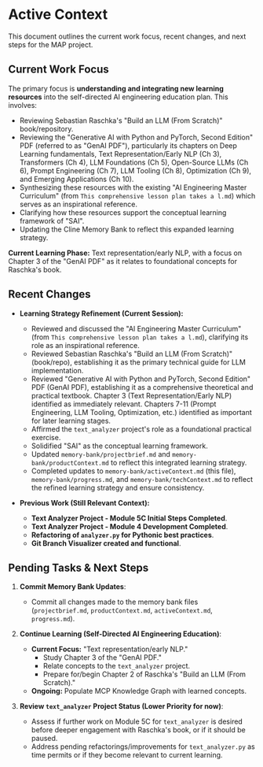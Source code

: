 # Active Context

This document outlines the current work focus, recent changes, and next steps for the MAP project.

## Current Work Focus

The primary focus is **understanding and integrating new learning resources** into the self-directed AI engineering education plan. This involves:
*   Reviewing Sebastian Raschka's "Build an LLM (From Scratch)" book/repository.
*   Reviewing the "Generative AI with Python and PyTorch, Second Edition" PDF (referred to as "GenAI PDF"), particularly its chapters on Deep Learning fundamentals, Text Representation/Early NLP (Ch 3), Transformers (Ch 4), LLM Foundations (Ch 5), Open-Source LLMs (Ch 6), Prompt Engineering (Ch 7), LLM Tooling (Ch 8), Optimization (Ch 9), and Emerging Applications (Ch 10).
*   Synthesizing these resources with the existing "AI Engineering Master Curriculum" (from `This comprehensive lesson plan takes a l.md`) which serves as an inspirational reference.
*   Clarifying how these resources support the conceptual learning framework of "SAI".
*   Updating the Cline Memory Bank to reflect this expanded learning strategy.

**Current Learning Phase:** Text representation/early NLP, with a focus on Chapter 3 of the "GenAI PDF" as it relates to foundational concepts for Raschka's book.

## Recent Changes

*   **Learning Strategy Refinement (Current Session):**
    *   Reviewed and discussed the "AI Engineering Master Curriculum" (from `This comprehensive lesson plan takes a l.md`), clarifying its role as an inspirational reference.
    *   Reviewed Sebastian Raschka's "Build an LLM (From Scratch)" (book/repo), establishing it as the primary technical guide for LLM implementation.
    *   Reviewed "Generative AI with Python and PyTorch, Second Edition" PDF (GenAI PDF), establishing it as a comprehensive theoretical and practical textbook. Chapter 3 (Text Representation/Early NLP) identified as immediately relevant. Chapters 7-11 (Prompt Engineering, LLM Tooling, Optimization, etc.) identified as important for later learning stages.
    *   Affirmed the `text_analyzer` project's role as a foundational practical exercise.
    *   Solidified "SAI" as the conceptual learning framework.
    *   Updated `memory-bank/projectbrief.md` and `memory-bank/productContext.md` to reflect this integrated learning strategy.
    *   Completed updates to `memory-bank/activeContext.md` (this file), `memory-bank/progress.md`, and `memory-bank/techContext.md` to reflect the refined learning strategy and ensure consistency.

*   **Previous Work (Still Relevant Context):**
    *   **Text Analyzer Project - Module 5C Initial Steps Completed**.
    *   **Text Analyzer Project - Module 4 Development Completed**.
    *   **Refactoring of `analyzer.py` for Pythonic best practices**.
    *   **Git Branch Visualizer created and functional**.

## Pending Tasks & Next Steps

1.  **Commit Memory Bank Updates**:
    *   Commit all changes made to the memory bank files (`projectbrief.md`, `productContext.md`, `activeContext.md`, `progress.md`).

2.  **Continue Learning (Self-Directed AI Engineering Education)**:
    *   **Current Focus:** "Text representation/early NLP."
        *   Study Chapter 3 of the "GenAI PDF."
        *   Relate concepts to the `text_analyzer` project.
        *   Prepare for/begin Chapter 2 of Raschka's "Build an LLM (From Scratch)."
    *   **Ongoing:** Populate MCP Knowledge Graph with learned concepts.

3.  **Review `text_analyzer` Project Status (Lower Priority for now)**:
    *   Assess if further work on Module 5C for `text_analyzer` is desired before deeper engagement with Raschka's book, or if it should be paused.
    *   Address pending refactorings/improvements for `text_analyzer.py` as time permits or if they become relevant to current learning.
